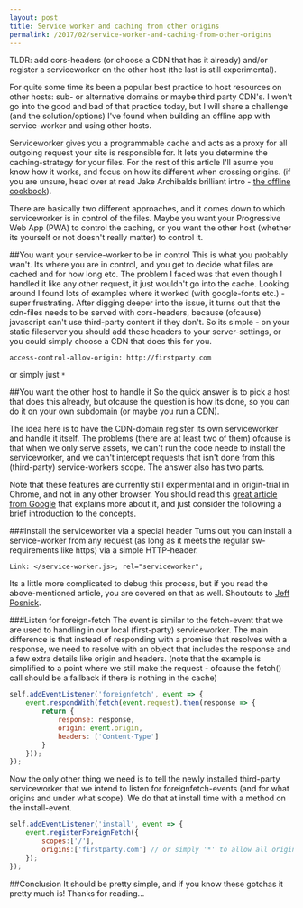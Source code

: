 ```yaml
---
layout: post
title: Service worker and caching from other origins
permalink: /2017/02/service-worker-and-caching-from-other-origins
---
```


TLDR: add cors-headers (or choose a CDN that has it already) and/or register a serviceworker on the other host (the last is still experimental).

For quite some time its been a popular best practice to host resources on other hosts: sub- or alternative domains or maybe third party CDN's. I won't go into the good and bad of that practice today, but I will share a challenge (and the solution/options) I've found when building an offline app with service-worker and using other hosts. 

Serviceworker gives you a programmable cache and acts as a proxy for all outgoing request your site is responsible for. It lets you determine the caching-strategy for your files. For the rest of this article I'll asume you know how it works, and focus on how its different when crossing origins. (if you are unsure, head over at read Jake Archibalds brilliant intro - [the offline cookbook](https://jakearchibald.com/2014/offline-cookbook/)).

There are basically two different approaches, and it comes down to which serviceworker is in control of the files. Maybe you want your Progressive Web App (PWA) to control the caching, or you want the other host (whether its yourself or not doesn't really matter) to control it. 

##You want your service-worker to be in control
This is what you probably wan't. Its where you are in control, and you get to decide what files are cached and for how long etc. The problem I faced was that even though I handled it like any other request, it just wouldn't go into the cache. Looking around I found lots of examples where it worked (with google-fonts etc.) - super frustrating. After digging deeper into the issue, it turns out that the cdn-files needs to be served with cors-headers, because (ofcause) javascript can't use third-party content if they don't. So its simple - on your static fileserver you should add these headers to your server-settings, or you could simply choose a CDN that does this for you.

`access-control-allow-origin: http://firstparty.com`

or simply just `*`


##You want the other host to handle it
So the quick answer is to pick a host that does this already, but ofcause the question is how its done, so you can do it on your own subdomain (or maybe you run a CDN). 

The idea here is to have the CDN-domain register its own serviceworker and handle it itself. The problems (there are at least two of them) ofcause is that when we only serve assets, we can't run the code neede to install the serviceworker, and we can't intercept requests that isn't done from this (third-party) service-workers scope. The answer also has two parts. 

Note that these features are currently still experimental and in origin-trial in Chrome, and not in any other browser. You should read this [great article from Google](https://developers.google.com/web/updates/2016/09/foreign-fetch) that explains more about it, and just consider the following a brief introduction to the concepts. 

###Install the serviceworker via a special header
Turns out you can install a service-worker from any request (as long as it meets the regular sw-requirements like https) via a simple HTTP-header.

`Link: </service-worker.js>; rel="serviceworker"; `

Its a little more complicated to debug this process, but if you read the above-mentioned article, you are covered on that as well. Shoutouts to [Jeff Posnick](https://twitter.com/jeffposnick).

###Listen for foreign-fetch
The event is similar to the fetch-event that we are used to handling in our local (first-party) serviceworker. The main difference is that instead of responding with a promise that resolves with a response, we need to resolve with an object that includes the response and a few extra details like origin and headers. (note that the example is simplified to a point where we still make the request - ofcause the fetch() call should be a fallback if there is nothing in the cache)

```js
self.addEventListener('foreignfetch', event => {
	event.respondWith(fetch(event.request).then(response => {
		return {
			response: response,
			origin: event.origin,
			headers: ['Content-Type']
		}
	}));
});
```

Now the only other thing we need is to tell the newly installed third-party serviceworker that we intend to listen for foreignfetch-events (and for what origins and under what scope). We do that at install time with a method on the install-event. 

```js
self.addEventListener('install', event => {
	event.registerForeignFetch({
		scopes:['/'],
		origins:['firstparty.com'] // or simply '*' to allow all origins
	});
});	
```

##Conclusion
It should be pretty simple, and if you know these gotchas it pretty much is! Thanks for reading...
